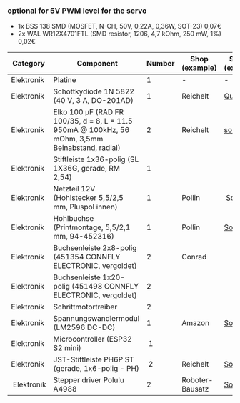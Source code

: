 ### optional for 5V PWM level for the servo

* 1x BSS 138 SMD (MOSFET, N-CH, 50V, 0,22A, 0,36W, SOT-23) 0,07€
* 2x WAL WR12X4701FTL (SMD resistor, 1206, 4,7 kOhm, 250 mW, 1%) 0,02€

| Category   | Component                | Number | Shop (example) | Source (example) |
| ---------- | ------------------------ | ------ | -------------- | ---------------- |
| Elektronik | Platine                  | 1      | -              | -                |
| Elektronik | Schottkydiode 1N 5822 (40 V, 3 A, DO-201AD)           | 1      | Reichelt  | [Quelle](https://www.reichelt.de/schottkydiode-40-v-3-a-do-201ad-1n-5822-p41852.html) |
| Elektronik | Elko 100 µF (RAD FR 100/35, d = 8, L = 11.5 950mA @ 100kHz, 56 mOhm, 3,5mm Beinabstand,  radial) | 2      | Reichelt | [source](https://www.reichelt.de/elko-radial-100-f-35v-105-c-low-esr-rad-fr-100-35-p140121.html) |
| Elektronik | Stiftleiste 1x36-polig (SL 1X36G, gerade, RM 2,54) | 1      |
| Elektronik | Netzteil 12V (Hohlstecker 5,5/2,5 mm, Pluspol innen) | 1      | Pollin | [Source](https://www.pollin.de/p/stecker-schaltnetzteil-umec-up0301b-12pe-12v-2-5a-b-ware-352707) |
| Elektronik | Hohlbuchse (Printmontage, 5,5/2,1 mm, 94-452316) | 1      | Pollin | [Source](https://www.pollin.de/p/hohlbuchse-printmontage-5-5-2-1-mm-452316) |
| Elektronik | Buchsenleiste 2x8-polig (451354 CONNFLY ELECTRONIC, vergoldet)  | 2      | Conrad
| Elektronik | Buchsenleiste 1x20-polig (451498 CONNFLY ELECTRONIC, vergoldet) | 2      |
| Elektronik | Schrittmotortreiber      | 2      |
| Elektronik | Spannungswandlermodul (LM2596 DC-DC)   | 1      | Amazon | [Source](https://www.amazon.de/Stromversorgung-Spannungsregler-Abwärtswandler-Hocheffizienter-Einstellbares/dp/B07F38DJLS) |
| Elektronik | Microcontroller (ESP32 S2 mini) | 1      |
| Elektronik | JST-Stiftleiste PH6P ST (gerade, 1x6-polig - PH) | 2      | Reichelt | [Source](https://www.reichelt.de/jst-stiftleiste-gerade-1x6-polig-ph-jst-ph6p-st-p185053.html?&trstct=pos_0&nbc=1) |
| Elektronik | Stepper driver Polulu A4988 | 2 | Roboter-Bausatz | [Source]( https://www.roboter-bausatz.de/p/a4988-schrittmotorentreiber) |
